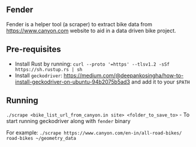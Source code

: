 
## Fender

Fender is a helper tool (a scraper) to extract bike data from https://www.canyon.com website
to aid in a data driven bike project.

## Pre-requisites

* Install Rust by running: `curl --proto '=https' --tlsv1.2 -sSf https://sh.rustup.rs | sh`
* Install `geckodriver`: https://medium.com/@deepankosingha/how-to-install-geckodriver-on-ubuntu-94b2075b5ad3 and add it to your `$PATH`


## Running

`./scrape <bike_list_url_from_canyon.in site> <folder_to_save_to>` - To start running geckodriver along with `fender` binary

For example: `./scrape https://www.canyon.com/en-in/all-road-bikes/ road-bikes ~/geometry_data`
